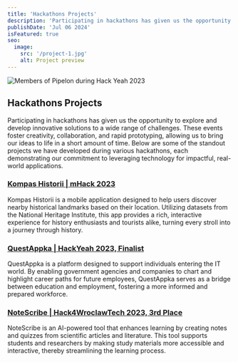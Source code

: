 ```yaml
---
title: 'Hackathons Projects'
description: 'Participating in hackathons has given us the opportunity to explore and develop innovative solutions to a wide range of challenges.'
publishDate: 'Jul 06 2024'
isFeatured: true
seo:
  image:
    src: '/project-1.jpg'
    alt: Project preview
---
```


![Members of Pipelon during Hack Yeah 2023](/hackYeah2023-pipelon-members.jpeg)

## Hackathons Projects

Participating in hackathons has given us the opportunity to explore and develop innovative solutions to a wide range of
challenges. These events foster creativity, collaboration, and rapid prototyping, allowing us to bring our ideas to life
in a short amount of time. Below are some of the standout projects we have developed during various hackathons, each
demonstrating our commitment to leveraging technology for impactful, real-world applications.

### [Kompas Historii | mHack 2023](https://www.canva.com/design/DAFxbKw0X7s/GAJpazrzn5dbjxMnkQ9EJQ/edit?utm_content=DAFxbKw0X7s&utm_campaign=designshare&utm_medium=link2&utm_source=sharebutton)
Kompas Historii is a mobile application designed to help users discover nearby historical landmarks based on their
location. Utilizing datasets from the National Heritage Institute, this app provides a rich, interactive experience for
history enthusiasts and tourists alike, turning every stroll into a journey through history.

### [QuestAppka | HackYeah 2023, Finalist](https://github.com/PipelonDevs/QuestApp)
QuestAppka is a platform designed to support individuals entering the IT world. By enabling government agencies and
companies to chart and highlight career paths for future employees, QuestAppka serves as a bridge between education and
employment, fostering a more informed and prepared workforce.

### [NoteScribe | Hack4WroclawTech 2023, 3rd Place](https://github.com/Jakub-Ner/NoteScribe)
NoteScribe is an AI-powered tool that enhances learning by creating notes and quizzes from scientific articles and
literature. This tool supports students and researchers by making study materials more accessible and interactive,
thereby streamlining the learning process.
